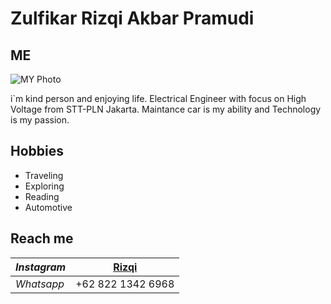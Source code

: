 # Zulfikar Rizqi Akbar Pramudi

## ME

![MY Photo](Files/ME.png)

i`m kind person and enjoying life. Electrical Engineer with focus on High Voltage from STT-PLN Jakarta. Maintance car is my ability and Technology is my passion.

## Hobbies
- Traveling
- Exploring
- Reading
- Automotive

## Reach me

| $Instagram$ |[Rizqi](https://www.instagram.com/zulfikar_r_a_p/)|
|-------------|-------------------|
| *Whatsapp*  | +62 822 1342 6968 |
